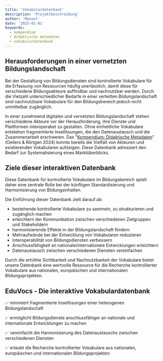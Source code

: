 ```yaml
---
title: 'Vokabulardatenbank'
description: 'Projektbeschreibung'
author: 'Manuel'
date: '2025-01-01'
keywords:
  - kompendium
  - didaktische metadaten
  - vokabulardatenbank
---
```


## Herausforderungen in einer vernetzten Bildungslandschaft

Bei der Gestaltung von Bildungsdiensten sind kontrollierte Vokabulare für die Erfassung von Ressourcen häufig unerlässlich, damit diese für verschiedene Bildungsakteure auffindbar und nachnutzbar werden. Durch die Vielzahl unterschiedlicher Bedarfe in einer verteilten Bildungslandschaft sind nachnutzbare Vokabulare für den Bildungsbereich jedoch nicht unmittelbar zugänglich.

In einer zunehmend digitalen und vernetzten Bildungslandschaft stehen verschiedene Akteure vor der Herausforderung, ihre Dienste und Plattformen interoperabel zu gestalten. Ohne einheitliche Vokabulare entstehen fragmentierte Insellösungen, die den Datenaustausch und die Zusammenarbeit erschweren. Das "[Kompendium: Didaktische Metadaten](https://doi.org/10.25656/01:29235)" (Oellers & Rörtgen 2024) konnte bereits die Vielfalt von Akteuren und existierenden Vokabularen aufzeigen. Diese Datenbank adressiert den Bedarf zur Systematisierung eines Marktüberblicks.

## Ziele dieser interaktiven Datenbank

Diese Datenbank für kontrollierte Vokabulare im Bildungsbereich spielt daher eine zentrale Rolle bei der künftigen Standardisierung und Harmonisierung von Bildungsinhalten.

Die Einführung dieser Datenbank zielt darauf ab:

- bestehende kontrollierte Vokabulare zu sammeln, zu strukturieren und zugänglich machen
- erleichtern der Kommunikation zwischen verschiedenen Zielgruppen und Stakeholdern
- harmonisierende Effekte in der Bildungslandschaft fördern
- Mehraufwände bei der Entwicklung von Vokabularen reduzieren
- Interoperabilität von Bildungsdiensten verbessern
- Anschlussfähigkeit an nationale/internationele Entwicklungen erleichtern
- Datenaustausch zwischen verschiedenen Diensten vereinfachen

Durch die erhöhte Sichtbarkeit und Nachnutzbarkeit der Vokabulare bietet unsere Datenbank eine wertvolle Ressource für die Recherche kontrollierter Vokabulare aus nationalen, europäischen und internationalen Bildungsprojekten.

## EduVocs - Die interaktive Vokabulardatenbank

✅ minimiert fragmentierte Insellösungen einer heterogenen Bildungslandschaft

✅ ermöglicht Bildungsdienste anschlussfähiger an nationale und internationale Entwicklungen zu machen

✅ vereinfacht die Harmonisierung des Datenaustauschs zwischen verschiedenen Diensten

✅ erlaubt die Recherche kontrollierter Vokabulare aus nationalen, europäischen und internationalen Bildungsprojekten

